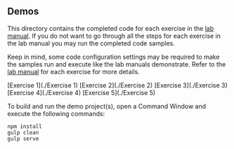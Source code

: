 ## Demos

This directory contains the completed code for each exercise in the [lab manual](../Lab.md).  If you do not want to go through all the steps for each exercise in the lab manual you may run the completed code samples.  

Keep in mind, some code configuration settings may be required to make the samples run and execute like the lab manuals demonstrate.  Refer to the [lab manual](../Lab.md) for each exercise for more details.

[Exercise 1](./Exercise 1)
[Exercise 2](./Exercise 2)
[Exercise 3](./Exercise 3)
[Exercise 4](./Exercise 4)
[Exercise 5](./Exercise 5)

To build and run the demo project(s), open a Command Window and execute the following commands:

````shell
npm install
gulp clean
gulp serve
````
